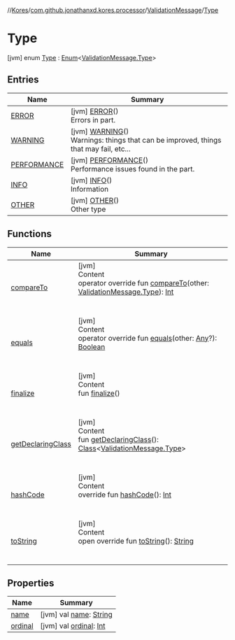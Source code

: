 //[Kores](../../../index.md)/[com.github.jonathanxd.kores.processor](../../index.md)/[ValidationMessage](../index.md)/[Type](index.md)



# Type  
 [jvm] enum [Type](index.md) : [Enum](https://kotlinlang.org/api/latest/jvm/stdlib/kotlin/-enum/index.html)<[ValidationMessage.Type](index.md)>    


## Entries  
  
|  Name|  Summary| 
|---|---|
| <a name="com.github.jonathanxd.kores.processor/ValidationMessage.Type.ERROR///PointingToDeclaration/"></a>[ERROR](-e-r-r-o-r/index.md)| <a name="com.github.jonathanxd.kores.processor/ValidationMessage.Type.ERROR///PointingToDeclaration/"></a> [jvm] [ERROR](-e-r-r-o-r/index.md)()  <br>Errors in part.   <br>
| <a name="com.github.jonathanxd.kores.processor/ValidationMessage.Type.WARNING///PointingToDeclaration/"></a>[WARNING](-w-a-r-n-i-n-g/index.md)| <a name="com.github.jonathanxd.kores.processor/ValidationMessage.Type.WARNING///PointingToDeclaration/"></a> [jvm] [WARNING](-w-a-r-n-i-n-g/index.md)()  <br>Warnings: things that can be improved, things that may fail, etc...   <br>
| <a name="com.github.jonathanxd.kores.processor/ValidationMessage.Type.PERFORMANCE///PointingToDeclaration/"></a>[PERFORMANCE](-p-e-r-f-o-r-m-a-n-c-e/index.md)| <a name="com.github.jonathanxd.kores.processor/ValidationMessage.Type.PERFORMANCE///PointingToDeclaration/"></a> [jvm] [PERFORMANCE](-p-e-r-f-o-r-m-a-n-c-e/index.md)()  <br>Performance issues found in the part.   <br>
| <a name="com.github.jonathanxd.kores.processor/ValidationMessage.Type.INFO///PointingToDeclaration/"></a>[INFO](-i-n-f-o/index.md)| <a name="com.github.jonathanxd.kores.processor/ValidationMessage.Type.INFO///PointingToDeclaration/"></a> [jvm] [INFO](-i-n-f-o/index.md)()  <br>Information   <br>
| <a name="com.github.jonathanxd.kores.processor/ValidationMessage.Type.OTHER///PointingToDeclaration/"></a>[OTHER](-o-t-h-e-r/index.md)| <a name="com.github.jonathanxd.kores.processor/ValidationMessage.Type.OTHER///PointingToDeclaration/"></a> [jvm] [OTHER](-o-t-h-e-r/index.md)()  <br>Other type   <br>


## Functions  
  
|  Name|  Summary| 
|---|---|
| <a name="kotlin/Enum/compareTo/#com.github.jonathanxd.kores.processor.ValidationMessage.Type/PointingToDeclaration/"></a>[compareTo](-o-t-h-e-r/index.md#%5Bkotlin%2FEnum%2FcompareTo%2F%23com.github.jonathanxd.kores.processor.ValidationMessage.Type%2FPointingToDeclaration%2F%5D%2FFunctions%2F-1211764316)| <a name="kotlin/Enum/compareTo/#com.github.jonathanxd.kores.processor.ValidationMessage.Type/PointingToDeclaration/"></a>[jvm]  <br>Content  <br>operator override fun [compareTo](-o-t-h-e-r/index.md#%5Bkotlin%2FEnum%2FcompareTo%2F%23com.github.jonathanxd.kores.processor.ValidationMessage.Type%2FPointingToDeclaration%2F%5D%2FFunctions%2F-1211764316)(other: [ValidationMessage.Type](index.md)): [Int](https://kotlinlang.org/api/latest/jvm/stdlib/kotlin/-int/index.html)  <br><br><br>
| <a name="kotlin/Enum/equals/#kotlin.Any?/PointingToDeclaration/"></a>[equals](../../../com.github.jonathanxd.kores.util/-state/-r-e-q-u-i-r-e_-s-u-p-e-r/index.md#%5Bkotlin%2FEnum%2Fequals%2F%23kotlin.Any%3F%2FPointingToDeclaration%2F%5D%2FFunctions%2F-1211764316)| <a name="kotlin/Enum/equals/#kotlin.Any?/PointingToDeclaration/"></a>[jvm]  <br>Content  <br>operator override fun [equals](../../../com.github.jonathanxd.kores.util/-state/-r-e-q-u-i-r-e_-s-u-p-e-r/index.md#%5Bkotlin%2FEnum%2Fequals%2F%23kotlin.Any%3F%2FPointingToDeclaration%2F%5D%2FFunctions%2F-1211764316)(other: [Any](https://kotlinlang.org/api/latest/jvm/stdlib/kotlin/-any/index.html)?): [Boolean](https://kotlinlang.org/api/latest/jvm/stdlib/kotlin/-boolean/index.html)  <br><br><br>
| <a name="kotlin/Enum/finalize/#/PointingToDeclaration/"></a>[finalize](../../../com.github.jonathanxd.kores.util/-state/-r-e-q-u-i-r-e_-s-u-p-e-r/index.md#%5Bkotlin%2FEnum%2Ffinalize%2F%23%2FPointingToDeclaration%2F%5D%2FFunctions%2F-1211764316)| <a name="kotlin/Enum/finalize/#/PointingToDeclaration/"></a>[jvm]  <br>Content  <br>fun [finalize](../../../com.github.jonathanxd.kores.util/-state/-r-e-q-u-i-r-e_-s-u-p-e-r/index.md#%5Bkotlin%2FEnum%2Ffinalize%2F%23%2FPointingToDeclaration%2F%5D%2FFunctions%2F-1211764316)()  <br><br><br>
| <a name="kotlin/Enum/getDeclaringClass/#/PointingToDeclaration/"></a>[getDeclaringClass](../../../com.github.jonathanxd.kores.util/-state/-r-e-q-u-i-r-e_-s-u-p-e-r/index.md#%5Bkotlin%2FEnum%2FgetDeclaringClass%2F%23%2FPointingToDeclaration%2F%5D%2FFunctions%2F-1211764316)| <a name="kotlin/Enum/getDeclaringClass/#/PointingToDeclaration/"></a>[jvm]  <br>Content  <br>fun [getDeclaringClass](../../../com.github.jonathanxd.kores.util/-state/-r-e-q-u-i-r-e_-s-u-p-e-r/index.md#%5Bkotlin%2FEnum%2FgetDeclaringClass%2F%23%2FPointingToDeclaration%2F%5D%2FFunctions%2F-1211764316)(): [Class](https://docs.oracle.com/javase/8/docs/api/java/lang/Class.html)<[ValidationMessage.Type](index.md)>  <br><br><br>
| <a name="kotlin/Enum/hashCode/#/PointingToDeclaration/"></a>[hashCode](../../../com.github.jonathanxd.kores.util/-state/-r-e-q-u-i-r-e_-s-u-p-e-r/index.md#%5Bkotlin%2FEnum%2FhashCode%2F%23%2FPointingToDeclaration%2F%5D%2FFunctions%2F-1211764316)| <a name="kotlin/Enum/hashCode/#/PointingToDeclaration/"></a>[jvm]  <br>Content  <br>override fun [hashCode](../../../com.github.jonathanxd.kores.util/-state/-r-e-q-u-i-r-e_-s-u-p-e-r/index.md#%5Bkotlin%2FEnum%2FhashCode%2F%23%2FPointingToDeclaration%2F%5D%2FFunctions%2F-1211764316)(): [Int](https://kotlinlang.org/api/latest/jvm/stdlib/kotlin/-int/index.html)  <br><br><br>
| <a name="kotlin/Enum/toString/#/PointingToDeclaration/"></a>[toString](../../../com.github.jonathanxd.kores.util/-state/-r-e-q-u-i-r-e_-s-u-p-e-r/index.md#%5Bkotlin%2FEnum%2FtoString%2F%23%2FPointingToDeclaration%2F%5D%2FFunctions%2F-1211764316)| <a name="kotlin/Enum/toString/#/PointingToDeclaration/"></a>[jvm]  <br>Content  <br>open override fun [toString](../../../com.github.jonathanxd.kores.util/-state/-r-e-q-u-i-r-e_-s-u-p-e-r/index.md#%5Bkotlin%2FEnum%2FtoString%2F%23%2FPointingToDeclaration%2F%5D%2FFunctions%2F-1211764316)(): [String](https://kotlinlang.org/api/latest/jvm/stdlib/kotlin/-string/index.html)  <br><br><br>


## Properties  
  
|  Name|  Summary| 
|---|---|
| <a name="com.github.jonathanxd.kores.processor/ValidationMessage.Type/name/#/PointingToDeclaration/"></a>[name](index.md#%5Bcom.github.jonathanxd.kores.processor%2FValidationMessage.Type%2Fname%2F%23%2FPointingToDeclaration%2F%5D%2FProperties%2F-1211764316)| <a name="com.github.jonathanxd.kores.processor/ValidationMessage.Type/name/#/PointingToDeclaration/"></a> [jvm] val [name](index.md#%5Bcom.github.jonathanxd.kores.processor%2FValidationMessage.Type%2Fname%2F%23%2FPointingToDeclaration%2F%5D%2FProperties%2F-1211764316): [String](https://kotlinlang.org/api/latest/jvm/stdlib/kotlin/-string/index.html)   <br>
| <a name="com.github.jonathanxd.kores.processor/ValidationMessage.Type/ordinal/#/PointingToDeclaration/"></a>[ordinal](index.md#%5Bcom.github.jonathanxd.kores.processor%2FValidationMessage.Type%2Fordinal%2F%23%2FPointingToDeclaration%2F%5D%2FProperties%2F-1211764316)| <a name="com.github.jonathanxd.kores.processor/ValidationMessage.Type/ordinal/#/PointingToDeclaration/"></a> [jvm] val [ordinal](index.md#%5Bcom.github.jonathanxd.kores.processor%2FValidationMessage.Type%2Fordinal%2F%23%2FPointingToDeclaration%2F%5D%2FProperties%2F-1211764316): [Int](https://kotlinlang.org/api/latest/jvm/stdlib/kotlin/-int/index.html)   <br>


